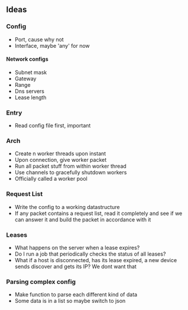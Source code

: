 ## Ideas

### Config 
- Port, cause why not
- Interface, maybe 'any' for now

#### Network configs
- Subnet mask
- Gateway
- Range
- Dns servers
- Lease length

### Entry
- Read config file first, important

### Arch
- Create n worker threads upon instant
- Upon connection, give worker packet
- Run all packet stuff from within worker thread
- Use channels to gracefully shutdown workers
- Officially called a worker pool

### Request List
- Write the config to a working datastructure
- If any packet contains a request list, read it completely and see if we can answer it and build the packet in accordance with it

### Leases
- What happens on the server when a lease expires?
- Do I run a job that periodically checks the status of all leases?
- What if a host is disconnected, has its lease expired, a new device sends discover and gets its IP? We dont want that

### Parsing complex config
- Make function to parse each different kind of data
- Some data is in a list so maybe switch to json
